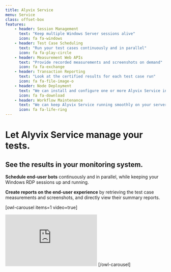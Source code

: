 ```yaml
---
title: Alyvix Service
menu: Service
class: offset-box
features:
	- header: Session Management
	  text: "Keep multiple Windows Server sessions alive"
	  icon: fa fa-windows
	- header: Test Case Scheduling
      text: "Run your test cases continuously and in parallel"
      icon: fa fa-play-circle
    - header: Measurement Web APIs
	  text: "Provide recorded measurements and screenshots on demand"
	  icon: fa fa-exchange
	- header: Transaction Reporting
	  text: "Look at the certified results for each test case run"
	  icon: fa fa-file-image-o
	- header: Node Deployment
	  text: "We can install and configure one or more Alyvix Service instances for you"
	  icon: fa fa-download
	- header: Workflow Maintenance
	  text: "We can keep Alyvix Service running smoothly on your servers or ours"
	  icon: fa fa-life-ring
---
```


# Let Alyvix Service manage your tests.
## See the results in your monitoring system.

**Schedule end-user bots** continuously and in parallel, while keeping your Windows RDP sessions up and running.

**Create reports on the end-user experience** by retrieving the test case measurements and screenshots, and directly view their summary reports.

[owl-carousel items=1 video=true]
<iframe width="288" height="162" src="https://www.youtube.com/embed/aTyxldL7pN4?color=white&rel=0" frameborder="0" allow="accelerometer; autoplay; encrypted-media; gyroscope; picture-in-picture" allowfullscreen></iframe>
[/owl-carousel]
